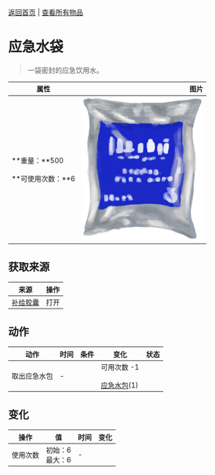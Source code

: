 [返回首页](index.md)   |  [查看所有物品](object.md)
# 应急水袋  
> 一袋密封的应急饮用水。  
  
  属性  |   图片   
 ----  |  ----:   
 **重量：**500<br><br>**可使用次数：**6  |  ![](Sprite/WaterRationsPackage.png)   
  
## 获取来源  
来源  |  操作  
----  |  ----  
[补给胶囊](TV_SupplyCapsule.md)  |  打开  
## 动作  
动作  |  时间  |  条件  |  变化  |  状态  
----  |  ----  |  ----  |  ----  |  ----  
取出应急水包  |  -  |    |  可用次数  -1<br><br>[应急水包](WaterRation.md)(1)  |    
## 变化  
操作  |  值  |  时间  |  变化  
----  |  ----  |  ----  |  ----  
使用次数  |  初始：6<br>最大：6  |  -  |    
